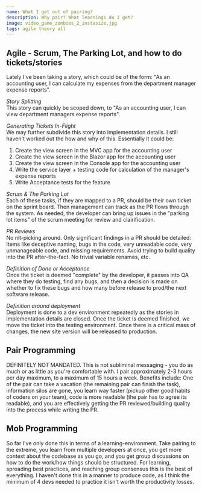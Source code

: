 ```yaml
---
name: What I get out of pairing?
description: Why pair? What learnings do I get?
image: video_game_zombies_2_instasize.jpg
tags: agile theory all
---
```


## Agile - Scrum, The Parking Lot, and how to do tickets/stories

Lately I've been taking a story, which could be of the form: "As an accounting user, I can calculate my expenses from the department manager expense reports".

*Story Splitting*  
This story can quickly be scoped down, to "As an accounting user, I can view department managers expense reports".

*Generating Tickets In-Flight*  
We may further subdivide this story into implementation details. I still haven't worked out the how and why of this. Essentially it could be:

1. Create the view screen in the MVC app for the accounting user
2. Create the view screen in the Blazor app for the accounting user
3. Create the view screen in the Console app for the accounting user
4. Write the service layer + testing code for calculation of the manager's expense reports
5. Write Acceptance tests for the feature

*Scrum & The Parking Lot*  
Each of these tasks, if they are mapped to a PR, should be their own ticket on the sprint board. Then management can track as the PR flows through
the system. As needed, the developer can bring up issues in the "parking lot items" of the scrum meeting for review and clairification.

*PR Reviews*  
No nit-picking around. Only significant findings in a PR should be detailed: Items like deceptive naming, bugs in the code, very unreadable code, 
very unmanageable code, and missing requirements. Avoid trying to build quality into the PR after-the-fact. No trivial variable renames, etc.

*Definition of Done or Acceptance*  
Once the ticket is deemed "complete" by the developer, it passes into QA where they do testing, find any bugs, and then a decision is made on whether 
to fix these bugs and how many before release to prod/the next software release.

*Definition around deployment*  
Deployment is done to a dev environment repeatedly as the stories in implementation details are closed. Once the ticket is deemed finished, we move the ticket
into the testing environment. Once there is a critical mass of changes, the new site version will be released to production.

## Pair Programming
DEFINITELY NOT MANDATED. This is not subliminal messaging - you do as much or as little as you're comfortable with. I pair approximately 2-3 hours per day
maximum, to a maximum of 15 hours a week. Benefits include: One of the pair can take a vacation (the remaining pair can finish the task), information silos 
are gone, you learn way faster (pickup other good habits of coders on your team), code is more readable (the pair has to agree its readable), and you are effectively
getting the PR reviewed/building quality into the process while writing the PR.

## Mob Programming
So far I've only done this in terms of a learning-environment. Take pairing to the extreme, you learn from multiple developers at once, you get more context
about the codebase as you go, and you get group discussions on how to do the work/how things should be structured. For learning, spreading best practices, and reaching
group consensus this is the best of everything. I haven't done this in a manner to produce code, as I think the minimum of 4 devs needed to practice it isn't worth
the productivity losses.
